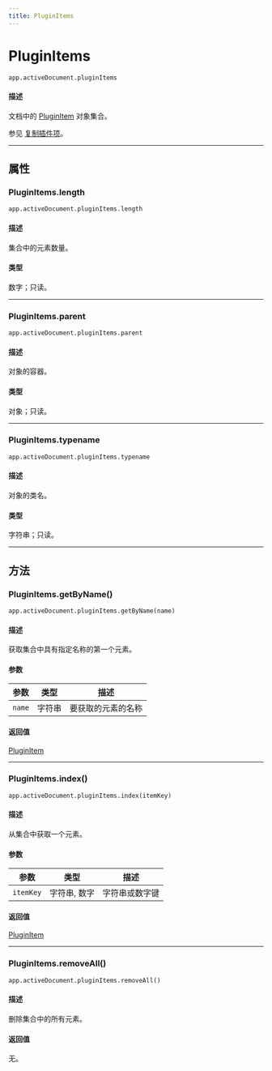 ```yaml
---
title: PluginItems
---
```

# PluginItems

`app.activeDocument.pluginItems`

#### 描述

文档中的 [PluginItem](.././PluginItem) 对象集合。

参见 [复制插件项](../PluginItem#copying-a-plug-in-item)。

---

## 属性

### PluginItems.length

`app.activeDocument.pluginItems.length`

#### 描述

集合中的元素数量。

#### 类型

数字；只读。

---

### PluginItems.parent

`app.activeDocument.pluginItems.parent`

#### 描述

对象的容器。

#### 类型

对象；只读。

---

### PluginItems.typename

`app.activeDocument.pluginItems.typename`

#### 描述

对象的类名。

#### 类型

字符串；只读。

---

## 方法

### PluginItems.getByName()

`app.activeDocument.pluginItems.getByName(name)`

#### 描述

获取集合中具有指定名称的第一个元素。

#### 参数

| 参数        | 类型     | 描述                |
|-------------|----------|---------------------|
| `name`      | 字符串   | 要获取的元素的名称  |

#### 返回值

[PluginItem](.././PluginItem)

---

### PluginItems.index()

`app.activeDocument.pluginItems.index(itemKey)`

#### 描述

从集合中获取一个元素。

#### 参数

| 参数        | 类型           | 描述          |
|-------------|----------------|---------------|
| `itemKey`   | 字符串, 数字   | 字符串或数字键 |

#### 返回值

[PluginItem](.././PluginItem)

---

### PluginItems.removeAll()

`app.activeDocument.pluginItems.removeAll()`

#### 描述

删除集合中的所有元素。

#### 返回值

无。